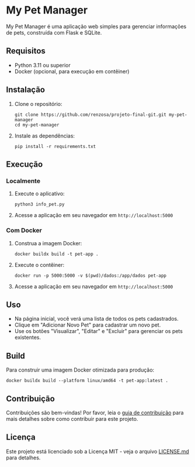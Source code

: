 # My Pet Manager

My Pet Manager é uma aplicação web simples para gerenciar informações de pets, construída com Flask e SQLite.

## Requisitos

- Python 3.11 ou superior
- Docker (opcional, para execução em contêiner)

## Instalação

1. Clone o repositório:
   ```
   git clone https://github.com/renzosa/projeto-final-git.git my-pet-manager
   cd my-pet-manager
   ```

2. Instale as dependências:
   ```
   pip install -r requirements.txt
   ```

## Execução

### Localmente

1. Execute o aplicativo:
   ```
   python3 info_pet.py
   ```

2. Acesse a aplicação em seu navegador em `http://localhost:5000`

### Com Docker

1. Construa a imagem Docker:
   ```
   docker buildx build -t pet-app .
   ```

2. Execute o contêiner:
   ```
   docker run -p 5000:5000 -v $(pwd)/dados:/app/dados pet-app
   ```

3. Acesse a aplicação em seu navegador em `http://localhost:5000`

## Uso

- Na página inicial, você verá uma lista de todos os pets cadastrados.
- Clique em "Adicionar Novo Pet" para cadastrar um novo pet.
- Use os botões "Visualizar", "Editar" e "Excluir" para gerenciar os pets existentes.

## Build

Para construir uma imagem Docker otimizada para produção:
   ```
   docker buildx build --platform linux/amd64 -t pet-app:latest .
   ```


## Contribuição

Contribuições são bem-vindas! Por favor, leia o [guia de contribuição](CONTRIBUTING.md) para mais detalhes sobre como contribuir para este projeto.

## Licença

Este projeto está licenciado sob a Licença MIT - veja o arquivo [LICENSE.md](LICENSE.md) para detalhes.
